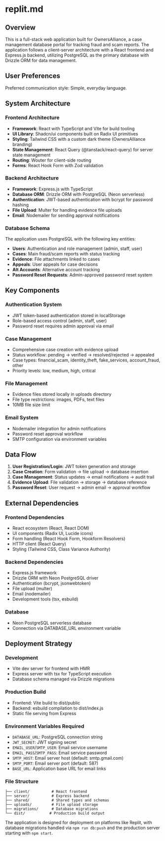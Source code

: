 # replit.md

## Overview

This is a full-stack web application built for OwnersAlliance, a case management database portal for tracking fraud and scam reports. The application follows a client-server architecture with a React frontend and Express.js backend, utilizing PostgreSQL as the primary database with Drizzle ORM for data management.

## User Preferences

Preferred communication style: Simple, everyday language.

## System Architecture

### Frontend Architecture
- **Framework**: React with TypeScript and Vite for build tooling
- **UI Library**: Shadcn/ui components built on Radix UI primitives
- **Styling**: Tailwind CSS with a custom dark theme (OwnersAlliance branding)
- **State Management**: React Query (@tanstack/react-query) for server state management
- **Routing**: Wouter for client-side routing
- **Forms**: React Hook Form with Zod validation

### Backend Architecture
- **Framework**: Express.js with TypeScript
- **Database ORM**: Drizzle ORM with PostgreSQL (Neon serverless)
- **Authentication**: JWT-based authentication with bcrypt for password hashing
- **File Upload**: Multer for handling evidence file uploads
- **Email**: Nodemailer for sending approval notifications

### Database Schema
The application uses PostgreSQL with the following key entities:
- **Users**: Authentication and role management (admin, staff, user)
- **Cases**: Main fraud/scam reports with status tracking
- **Evidence**: File attachments linked to cases
- **Appeals**: User appeals for case decisions
- **Alt Accounts**: Alternative account tracking
- **Password Reset Requests**: Admin-approved password reset system

## Key Components

### Authentication System
- JWT token-based authentication stored in localStorage
- Role-based access control (admin, staff, user)
- Password reset requires admin approval via email

### Case Management
- Comprehensive case creation with evidence upload
- Status workflow: pending → verified → resolved/rejected → appealed
- Case types: financial_scam, identity_theft, fake_services, account_fraud, other
- Priority levels: low, medium, high, critical

### File Management
- Evidence files stored locally in uploads directory
- File type restrictions: images, PDFs, text files
- 10MB file size limit

### Email System
- Nodemailer integration for admin notifications
- Password reset approval workflow
- SMTP configuration via environment variables

## Data Flow

1. **User Registration/Login**: JWT token generation and storage
2. **Case Creation**: Form validation → file upload → database insertion
3. **Case Management**: Status updates → email notifications → audit trail
4. **Evidence Upload**: File validation → storage → database reference
5. **Password Reset**: User request → admin email → approval workflow

## External Dependencies

### Frontend Dependencies
- React ecosystem (React, React DOM)
- UI components (Radix UI, Lucide icons)
- Form handling (React Hook Form, Hookform Resolvers)
- HTTP client (React Query)
- Styling (Tailwind CSS, Class Variance Authority)

### Backend Dependencies
- Express.js framework
- Drizzle ORM with Neon PostgreSQL driver
- Authentication (bcrypt, jsonwebtoken)
- File upload (multer)
- Email (nodemailer)
- Development tools (tsx, esbuild)

### Database
- Neon PostgreSQL serverless database
- Connection via DATABASE_URL environment variable

## Deployment Strategy

### Development
- Vite dev server for frontend with HMR
- Express server with tsx for TypeScript execution
- Database schema managed via Drizzle migrations

### Production Build
- Frontend: Vite build to dist/public
- Backend: esbuild compilation to dist/index.js
- Static file serving from Express

### Environment Variables Required
- `DATABASE_URL`: PostgreSQL connection string
- `JWT_SECRET`: JWT signing secret
- `EMAIL_USER`/`SMTP_USER`: Email service username
- `EMAIL_PASS`/`SMTP_PASS`: Email service password
- `SMTP_HOST`: Email server host (default: smtp.gmail.com)
- `SMTP_PORT`: Email server port (default: 587)
- `BASE_URL`: Application base URL for email links

### File Structure
```
├── client/          # React frontend
├── server/          # Express backend
├── shared/          # Shared types and schemas
├── uploads/         # File upload storage
├── migrations/      # Database migrations
└── dist/           # Production build output
```

The application is designed for deployment on platforms like Replit, with database migrations handled via `npm run db:push` and the production server starting with `npm start`.